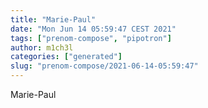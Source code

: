 ```yaml
---
title: "Marie-Paul"
date: "Mon Jun 14 05:59:47 CEST 2021"
tags: ["prenom-compose", "pipotron"]
author: m1ch3l
categories: ["generated"]
slug: "prenom-compose/2021-06-14-05:59:47"
---
```


Marie-Paul
